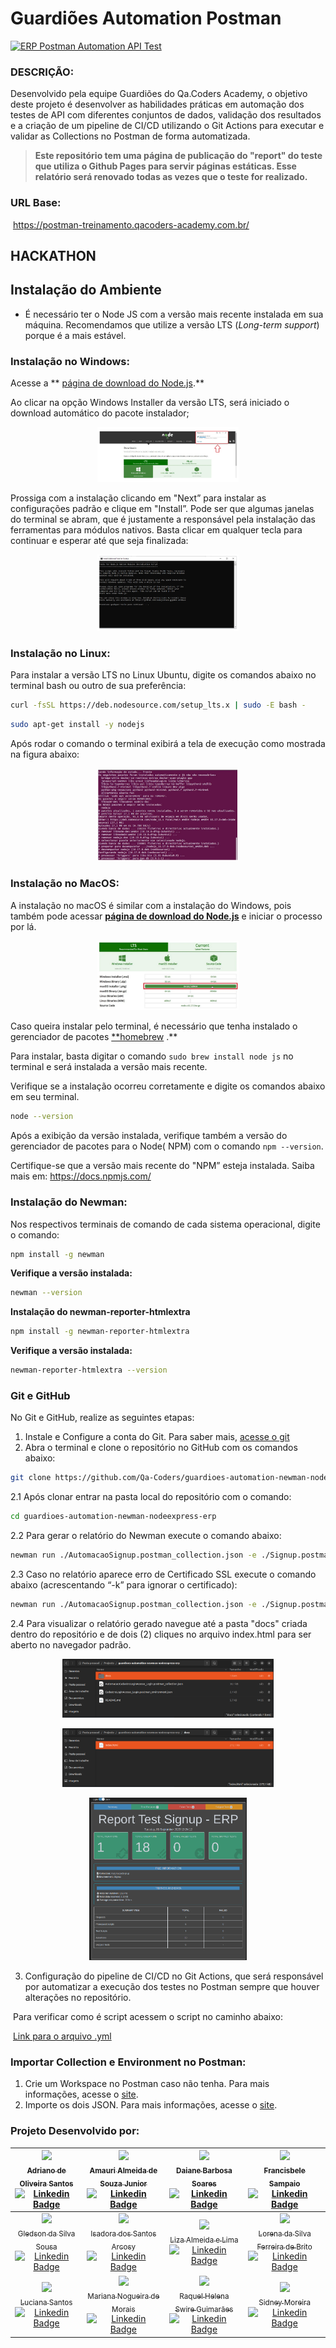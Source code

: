 # Guardiões Automation Postman

[![ERP Postman Automation API Test](https://github.com/KadarStudyDevOps/guardioes-automation-postman-erp-signup/actions/workflows/ci_ApiPostman_login.yml/badge.svg)](https://github.com/KadarStudyDevOps/guardioes-automation-postman-erp-signup/actions/workflows/ci_ApiPostman_login.yml)

### DESCRIÇÃO:

Desenvolvido pela equipe Guardiões do Qa.Coders Academy, o objetivo deste projeto é desenvolver as habilidades práticas em automação dos testes de API com diferentes conjuntos de dados, validação dos resultados e a criação de um pipeline de CI/CD utilizando o Git Actions para executar e validar as Collections no Postman de forma automatizada.

> **Este repositório tem uma página de publicação do "report" do teste que utiliza o Github Pages para servir páginas estáticas. Esse relatório será renovado todas as vezes que o teste for realizado.**

### URL Base: 

​	https://postman-treinamento.qacoders-academy.com.br/

## HACKATHON

## Instalação do Ambiente

* É necessário ter o Node JS com a versão mais recente instalada em sua máquina. Recomendamos que utilize a versão LTS (*Long-term support*) porque é a mais estável. 

### Instalação no Windows:

Acesse a ** [página de download do Node.js](https://nodejs.org/en/download/).**

Ao clicar na opção Windows Installer da versão LTS, será iniciado o download automático do pacote instalador;

<p align="center">
  <img src="./.images/tela_site_node.png" alt="versão Download para Windows" width="45%" />


Prossiga com a instalação clicando em "Next” para instalar as configurações padrão e clique em "Install”. Pode ser que algumas janelas do terminal se abram, que é justamente a responsável pela instalação das ferramentas para módulos nativos. Basta clicar em qualquer tecla para continuar e esperar até que seja finalizada:

<p align="center">
  <img src="./.images/prompt_install_node.png" alt="Prompt Terminal" width="45%" />


### Instalação no Linux:

Para instalar a versão LTS no Linux Ubuntu, digite os comandos abaixo no terminal bash ou outro de sua preferência:

```sh default
curl -fsSL https://deb.nodesource.com/setup_lts.x | sudo -E bash -
```

```sh default
sudo apt-get install -y nodejs
```

Após rodar o comando o terminal exibirá a tela de execução como mostrada na figura abaixo: 

<p align="center">
  <img src="./.images/bash_install_node_linux.png" alt="Bash do Linux" width="45%" />


### **Instalação no MacOS:**

A instalação no macOS é similar com a instalação do Windows, pois também pode acessar **[página de download do Node.js](https://nodejs.org/en/download/)** e iniciar o processo por lá.

<p align="center">
  <img src="./.images/tela_download_node_mac.png" alt="versão Download para MacOs" width="45%" />


Caso queira instalar pelo terminal, é necessário que tenha instalado o gerenciador de pacotes [**homebrew](https://brew.sh/index_pt-br) .**

Para instalar, basta digitar o comando `sudo brew install node js` no terminal e será instalada a versão mais recente.

Verifique se a instalação ocorreu corretamente e digite os comandos abaixo em seu terminal.

```sh default
node --version
```

Após a exibição da versão instalada, verifique também a versão do gerenciador de pacotes para o Node( NPM) com o comando `npm --version`.

Certifique-se que a versão mais recente do "NPM” esteja instalada. Saiba mais em: https://docs.npmjs.com/

### **Instalação do Newman:**

Nos respectivos terminais de comando de cada sistema operacional, digite o comando:

```sh default
npm install -g newman
```

**Verifique a versão instalada:**

```sh default
newman --version
```

**Instalação do newman-reporter-htmlextra**

```sh default
npm install -g newman-reporter-htmlextra
```

**Verifique a versão instalada:**

```sh default
newman-reporter-htmlextra --version
```

### **Git e GitHub**

No Git e GitHub, realize as seguintes etapas:

1. Instale e Configure a conta do Git. Para saber mais, [acesse o git](https://git-scm.com/download/win)
2. Abra o terminal e clone o repositório no GitHub com os comandos abaixo:

```sh default
git clone https://github.com/Qa-Coders/guardioes-automation-newman-nodeexpress-erp.git
```

  2.1 Após clonar entrar na pasta local do repositório com o comando:

```sh default
cd guardioes-automation-newman-nodeexpress-erp
```

  2.2 Para gerar o relatório do Newman execute o comando abaixo:

```sh default
newman run ./AutomacaoSignup.postman_collection.json -e ./Signup.postman_environment.json --reporters cli, -r htmlextra --reporter-htmlextra-browserTitle "Report Test Signup - ERP" --reporter-htmlextra-title "Report Test Signup - ERP" --reporter-htmlextra-export ./docs/index.html
```

  2.3 Caso no relatório aparece erro de Certificado SSL execute o comando abaixo (acrescentando “-k” para ignorar o certificado):

```sh default
newman run ./AutomacaoSignup.postman_collection.json -e ./Signup.postman_environment.json -k --reporters cli, -r htmlextra --reporter-htmlextra-browserTitle "Report Test Signup - ERP" --reporter-htmlextra-title "Report Test Signup - ERP" --reporter-htmlextra-export ./docs/index.html
```
  2.4 Para visualizar o relatório gerado navegue até a pasta "docs" criada dentro do repositório e de dois (2) cliques no arquivo index.html para ser aberto no navegador padrão.

<p align="center">
  <img src="./.images/pasta_docs.png" alt="Pasta Docs" width="67%" />
</p>

<p align="center">
  <img src="./.images/arquivo_index.png" alt="Arquivo index.html" width="67%" />
</p>

<p align="center">
  <img src="./.images/print_relatorio.png" alt="Reltório no Browser" width="50%" />
</p>

3. Configuração do pipeline de CI/CD no Git Actions, que será responsável por automatizar a execução dos testes no Postman sempre que houver alterações no repositório.

​	Para verificar como é script acessem o script no caminho abaixo:

​	[Link para o arquivo .yml](https://github.com/Qa-Coders/guardioes-automation-newman-nodeexpress-erp/blob/master/.github/workflows/ci_ApiTreinPostman.yml)

### Importar Collection e Environment no Postman:

1. Crie um Workspace no Postman caso não tenha. Para mais informações, acesse o [site](https://www.softwaretestinghelp.com/postman-collections-import-export-generate-code/).
2. Importe os dois JSON. Para mais informações, acesse o [site](https://www.softwaretestinghelp.com/postman-collections-import-export-generate-code/).

### Projeto Desenvolvido por:

| [<img loading="lazy" src="https://avatars.githubusercontent.com/u/118487810" width=90><br/><sub>Adriano de Oliveira Santos</sub>](https://github.com/Adreewoliver)<br/>[![Linkedin Badge](https://img.shields.io/badge/-LinkedIn-blue?style=flat-square&logo=Linkedin&logoColor=white&link=https://www.linkedin.com/in/adriano-de-oliveira-santos-784979253/)](https://www.linkedin.com/in/adriano-de-oliveira-santos-784979253/) | [<img loading="lazy" src="https://avatars.githubusercontent.com/u/33519484" width=90><br/><sub>Amauri Almeida de Souza Junior</sub>](https://github.com/amaurialmeida)<br/>[![Linkedin Badge](https://img.shields.io/badge/-LinkedIn-blue?style=flat-square&logo=Linkedin&logoColor=white&link=https://www.linkedin.com/in/amauri-almeida26/)](https://www.linkedin.com/in/amauri-almeida26/) | [<img loading="lazy" src="https://avatars.githubusercontent.com/u/139525897" width=90><br/><sub>Daiane Barbosa Soares</sub>](https://github.com/Day-Qa)<br/>[![Linkedin Badge](https://img.shields.io/badge/-LinkedIn-blue?style=flat-square&logo=Linkedin&logoColor=white&link=https://www.linkedin.com/in/daiane-barbosa-soares-a0841aa9/)](https://www.linkedin.com/in/daiane-barbosa-soares-a0841aa9/) | [<img loading="lazy" src="https://avatars.githubusercontent.com/u/124712872" width=90><br/><sub>Francisbele Sampaio</sub>](https://github.com/f-sam-paio)<br/>[![Linkedin Badge](https://img.shields.io/badge/-LinkedIn-blue?style=flat-square&logo=Linkedin&logoColor=white&link=https://www.linkedin.com/in/francisbele-sampaio-473477108)](https://www.linkedin.com/in/francisbele-sampaio-473477108) |
| :----------------------------------------------------------: | :----------------------------------------------------------: | :----------------------------------------------------------: | :----------------------------------------------------------: |
| [<img loading="lazy" src="https://avatars.githubusercontent.com/u/107374259" width=90><br/><sub>Gledson da Silva Sousa</sub>](https://github.com/Gledson013)<br/>[![Linkedin Badge](https://img.shields.io/badge/-LinkedIn-blue?style=flat-square&logo=Linkedin&logoColor=white&link=https://www.linkedin.com/mwlite/in/gledson-sousa/)](https://www.linkedin.com/mwlite/in/gledson-sousa/) | [<img loading="lazy" src="https://avatars.githubusercontent.com/u/132148396?" width=90><br/><sub>Isadora dos Santos Arcosy</sub>](https://github.com/ArcosyIsa)<br/>[![Linkedin Badge](https://img.shields.io/badge/-LinkedIn-blue?style=flat-square&logo=Linkedin&logoColor=white&link=https://www.linkedin.com/in/isadoraarcosy)](https://www.linkedin.com/in/isadoraarcosy) | [<img loading="lazy" src="https://avatars.githubusercontent.com/u/115679033" width=90><br/><sub>Liza Almeida e Lima</sub>](https://github.com/lizalima16)<br/>[![Linkedin Badge](https://img.shields.io/badge/-LinkedIn-blue?style=flat-square&logo=Linkedin&logoColor=white&link=www.linkedin.com/in/lizaalmeidaelima)](www.linkedin.com/in/lizaalmeidaelima) | [<img loading="lazy" src="https://avatars.githubusercontent.com/u/126680321" width=90><br/><sub>Lorena da Silva Ferreira de Brito</sub>](https://github.com/LorenaBrito28)<br/>[![Linkedin Badge](https://img.shields.io/badge/-LinkedIn-blue?style=flat-square&logo=Linkedin&logoColor=white&link=https://www.linkedin.com/in/lorenafbrito/)](https://www.linkedin.com/in/lorenafbrito/) |
| [<img loading="lazy" src="https://avatars.githubusercontent.com/u/86605122" width=90><br/><sub>Luciana Santos</sub>](https://github.com/LueSantos)<br/>[![Linkedin Badge](https://img.shields.io/badge/-LinkedIn-blue?style=flat-square&logo=Linkedin&logoColor=white&link=https://www.linkedin.com/in/luesantos)](https://www.linkedin.com/in/luesantos) | [<img loading="lazy" src="https://avatars.githubusercontent.com/u/125919777" width=90><br/><sub>Mariana Nogueira de Morais</sub>](https://github.com/Marinmorais)<br/>[![Linkedin Badge](https://img.shields.io/badge/-LinkedIn-blue?style=flat-square&logo=Linkedin&logoColor=white&link=https://www.linkedin.com/in/mariana-nogueira-829a4b265)](https://www.linkedin.com/in/mariana-nogueira-829a4b265) | [<img loading="lazy" src="https://avatars.githubusercontent.com/u/93127535" width=90><br/><sub>Raquel Helena Swire Guimarães</sub>](https://github.com/rhswire)<br/>[![Linkedin Badge](https://img.shields.io/badge/-LinkedIn-blue?style=flat-square&logo=Linkedin&logoColor=white&link=https://www.linkedin.com/in/rhswire)](https://www.linkedin.com/in/rhswire) | [<img loading="lazy" src="https://avatars.githubusercontent.com/u/15259942?s=96&v=4" width=90><br/><sub>Sidney Moreira</sub>](https://github.com/SidneyMoreira)<br/>[![Linkedin Badge](https://img.shields.io/badge/-LinkedIn-blue?style=flat-square&logo=Linkedin&logoColor=white&link=https://www.linkedin.com/in/sidmoreira/)](https://www.linkedin.com/in/sidmoreira/) |
